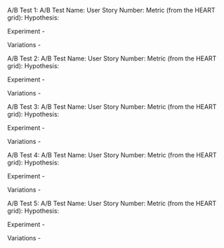 A/B Test 1:
A/B Test Name:
User Story Number:
Metric (from the HEART grid):
Hypothesis: 

Experiment - 

Variations - 

A/B Test 2:
A/B Test Name:
User Story Number:
Metric (from the HEART grid):
Hypothesis: 

Experiment - 

Variations - 

A/B Test 3:
A/B Test Name:
User Story Number:
Metric (from the HEART grid):
Hypothesis: 

Experiment - 

Variations - 

A/B Test 4:
A/B Test Name:
User Story Number:
Metric (from the HEART grid):
Hypothesis: 

Experiment - 

Variations - 

A/B Test 5:
A/B Test Name:
User Story Number:
Metric (from the HEART grid):
Hypothesis: 

Experiment - 

Variations - 

